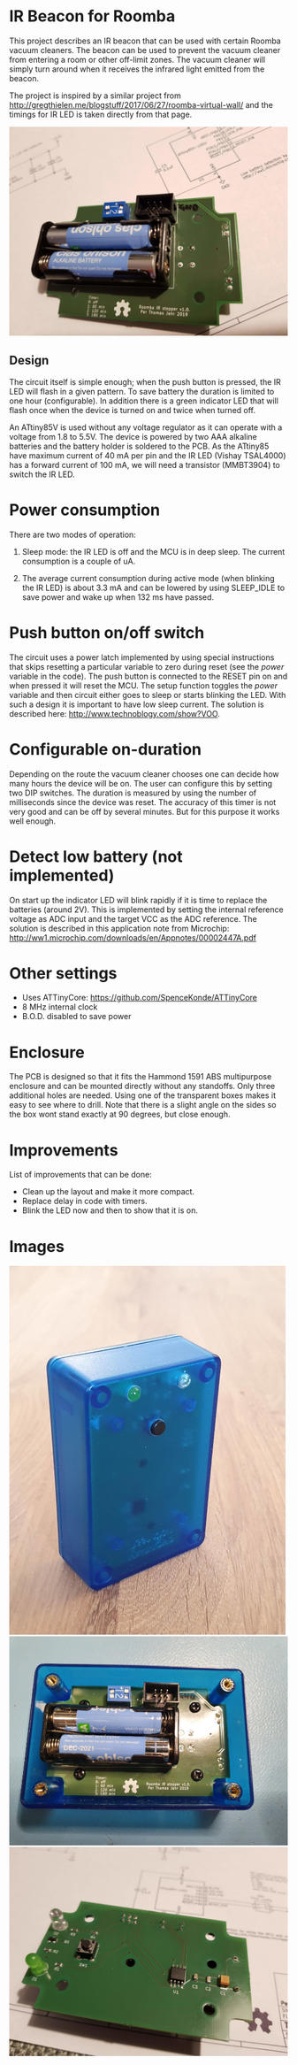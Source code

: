 # IR Beacon for Roomba

This project describes an IR beacon that can be used with certain Roomba vacuum cleaners. The beacon can be used to prevent the vacuum cleaner from entering a room or other off-limit zones. The vacuum cleaner will simply turn around when it receives the infrared light emitted from the beacon.

The project is inspired by a similar project from http://gregthielen.me/blogstuff/2017/06/27/roomba-virtual-wall/ and the timings for IR LED is taken directly from that page.

![PCB side 2](images/pcb_2.jpg)

## Design

The circuit itself is simple enough; when the push button is pressed, the IR LED will flash in a given pattern. To save battery the duration is limited to one hour (configurable). In addition there is a green indicator LED that will flash once when the device is turned on and twice when turned off.

An ATtiny85V is used without any voltage regulator as it can operate with a voltage from 1.8 to 5.5V. The device is powered by two AAA alkaline batteries and the battery holder is soldered to the PCB. As the ATtiny85 have maximum current of 40 mA per pin and the IR LED (Vishay TSAL4000) has a forward current of 100 mA, we will need a transistor (MMBT3904) to switch the IR LED.

# Power consumption

There are two modes of operation:

1) Sleep mode: the IR LED is off and the MCU is in deep sleep. The current consumption is a couple of uA.

2) The average current consumption during active mode (when blinking the IR LED) is about 3.3 mA and can be lowered by using SLEEP_IDLE to save power and wake up when 132 ms have passed.

# Push button on/off switch

The circuit uses a power latch implemented by using special instructions that skips resetting a particular variable to zero during reset (see the _power_ variable in the code).  The push button is connected to the RESET pin on and when pressed it will reset the MCU. The setup function toggles the _power_ variable and then circuit either goes to sleep or starts blinking the LED. With such a design it is important to have low sleep current. The solution is described here: http://www.technoblogy.com/show?VOO.

# Configurable on-duration

Depending on the route the vacuum cleaner chooses one can decide how many hours the device will be on. The user can configure this by setting two DIP switches. The duration is measured by using the number of milliseconds since the device was reset. The accuracy of this timer is not very good and can be off by several minutes. But for this purpose it works well enough.

# Detect low battery (not implemented)

On start up the indicator LED will blink rapidly if it is time to replace the batteries (around 2V). This is implemented by setting the internal reference voltage as ADC input and the target VCC as the ADC reference. The solution is described in this application note from Microchip: http://ww1.microchip.com/downloads/en/Appnotes/00002447A.pdf

# Other settings

* Uses ATTinyCore: https://github.com/SpenceKonde/ATTinyCore
* 8 MHz internal clock
* B.O.D. disabled to save power

# Enclosure

The PCB is designed so that it fits the Hammond 1591 ABS multipurpose enclosure and can be mounted directly without any standoffs. Only three additional holes are needed. Using one of the transparent boxes makes it easy to see where to drill. Note that there is a slight angle on the sides so the box wont stand exactly at 90 degrees, but close enough.

# Improvements

List of improvements that can be done:

* Clean up the layout and make it more compact.
* Replace delay in code with timers.
* Blink the LED now and then to show that it is on.


# Images

![Front](images/front.jpg)
![Inside enclousre](images/inside.jpg)
![PCB side 1](images/pcb_1.jpg)









